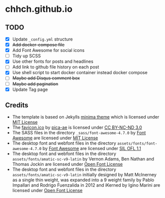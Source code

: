 # chhch.github.io

## TODO

-   [x] Update `_config.yml` structure
-   [x] ~~Add docker-compose file~~
-   [x] Add Font Awesome for social icons
-   [ ] Tidy up SCSS
-   [x] Use other fonts for posts and headlines
-   [ ] Add link to github file history on each post
-   [x] Use shell script to start docker container instead docker compose
-   [ ] ~~Maybe add Disqus comment box~~
-   [ ] ~~Maybe add pagination~~
-   [x] Update Tag page

## Credits

-   The template is based on Jekylls [minima theme](https://github.com/jekyll/minima) which is licensed under [MIT License](https://github.com/jekyll/minima/blob/master/LICENSE.txt)
-   The [favicon.ico](https://www.iconfinder.com/icons/71619/book_moleskine_notes_pure_icon#size=128) by [pica-ae](https://pica-ae.deviantart.com/) is licensed under [CC BY-NC-ND 3.0](https://creativecommons.org/licenses/by-nc-nd/3.0/)
-    The SASS files in the directory `_sass/font-awesome-4.7.0` by [Font Awesome](http://fontawesome.io/) are licensed under [MIT License](https://opensource.org/licenses/mit-license.html)
-    The desktop font and webfont files in the directory `assets/fonts/font-awesome-4.7.0` by [Font Awesome](http://fontawesome.io/) are licensed under [SIL OFL 1.1](http://scripts.sil.org/OFL)
-   The desktop font and webfont files in the directory `assets/fonts/amatic-sc-v9-latin` by Vernon Adams, Ben Nathan and Thomas Jockin are licensed under [Open Font License](http://scripts.sil.org/cms/scripts/page.php?site_id=nrsi&id=OFL_web)
-   The desktop font and webfont files in the directory `assets/fonts/amatic-sc-v9-latin` initially designed by Matt McInerney as a single thin weight, was expanded into a 9 weight family by Pablo Impallari and Rodrigo Fuenzalida in 2012 and iKerned by Igino Marini are licensed under [Open Font License](http://scripts.sil.org/cms/scripts/page.php?site_id=nrsi&id=OFL_web)
